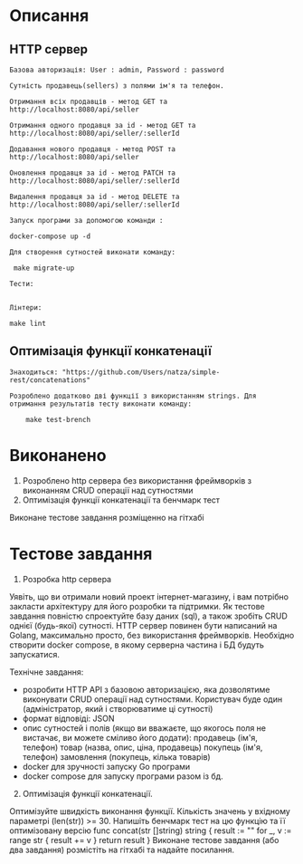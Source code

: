 # Описання
## HTTP сервер

    Базова авторизація: User : admin, Password : password

    Сутність продавець(sellers) з полями ім'я та телефон.
 
    Отримання всіх продавців - метод GET та http://localhost:8080/api/seller
 
    Отримання одного продавця за id - метод GET та http://localhost:8080/api/seller/:sellerId
 
    Додавання нового продавця - метод POST та http://localhost:8080/api/seller
 
    Оновлення продавця за id - метод PATCH та http://localhost:8080/api/seller/:sellerId
 
    Видалення продавця за id - метод DELETE та http://localhost:8080/api/seller/:sellerId

    Запуск програми за допомогою команди :
 ```
 docker-compose up -d
 ```
 
    Для створення сутностей виконати команду:
 ```
  make migrate-up
```

    Тести: 
```make test
```

    Лінтери: 
```
make lint
```

## Оптимізація функції конкатенації

    Знаходиться: "https://github.com/Users/natza/simple-rest/concatenations"

    Розроблено додатково дві функції з використанням strings. Для отримання результатів тесту виконати команду:
```
    make test-brench
```

# Виконанено
1. Розроблено http сервера без використання фреймворків з виконанням CRUD операції над сутностями 
2. Оптимізація функції конкатенації та бенчмарк тест

Виконане тестове завдання розміщенно на гітхабі

# Тестове завдання

1. Розробка http сервера

Уявіть, що ви отримали новий проект інтернет-магазину, і вам потрібно закласти архітектуру для його розробки та підтримки. Як тестове завдання повністю спроектуйте базу даних (sql), а також зробіть CRUD однієї (будь-якої) сутності. 
HTTP сервер повинен бути написаний на Golang, максимально просто, без використання фреймворків. 
Необхідно створити docker compose, в якому серверна частина і БД будуть запускатися. 

Технічне завдання:
- розробити HTTP API з базовою авторизацією, яка дозволятиме виконувати CRUD операції над сутностями. Користувач буде один (адміністратор,
який і створюватиме ці сутності)
- формат відповіді: JSON
- опис сутностей і полів (якщо ви вважаєте, що якогось поля не вистачає, ви можете сміливо його додати):
   продавець (ім'я, телефон)
   товар (назва, опис, ціна, продавець)
   покупець (ім'я, телефон)
   замовлення (покупець, кілька товарів)
- docker для зручності запуску Go програми
- docker compose для запуску програми разом із бд.

2. Оптимізація функції конкатенації.

Оптимізуйте швидкість виконання функції. Кількість значень у вхідному параметрі (len(str)) >= 30.
Напишіть бенчмарк тест на цю функцію та її оптимізовану версію
func concat(str []string) string  {
    result := ""
    for _, v := range str {
        result += v
    }
    return result
}
Виконане тестове завдання (або два завдання) розмістіть на гітхабі та надайте посилання. 
